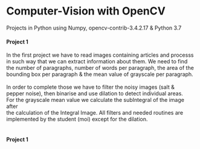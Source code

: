 # Computer-Vision with OpenCV
Projects in Python using Numpy, opencv-contrib-3.4.2.17 & Python 3.7 <br>
<h4>Project 1</h4>
In the first project we have to read images containing articles and processs <br>
in such way that we can extract information about them. We need to find <br>
the number of paragraphs, number of words per paragraph, the area of the <br>
bounding box per paragraph & the mean value of grayscale per paragraph.<br>
<br>
In order to complete those we have to filter the noisy images (salt & <br>
pepper noise), then binarise and use dilation to detect individual areas.<br>
For the grayscale mean value we calculate the subIntegral of the image after <br>
the calculation of the Integral Image. All filters and needed routines are <br>
implemented by the student (moi) except for the dilation. <br>
<br>
<h4>Project 1</h4>
